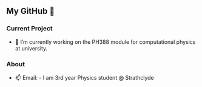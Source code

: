 ## My GitHub :scotland: 

### Current Project
- 🔭 I’m currently working on the PH388 module for computational physics at university.

### About
- 📫 Email: -
I am 3rd year Physics student @ Strathclyde
